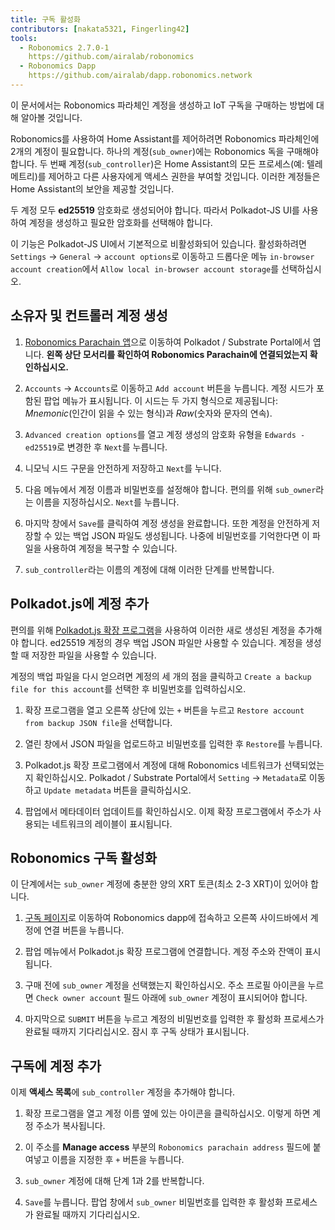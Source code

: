 ```yaml
---
title: 구독 활성화
contributors: [nakata5321, Fingerling42]
tools:   
  - Robonomics 2.7.0-1
    https://github.com/airalab/robonomics
  - Robonomics Dapp 
    https://github.com/airalab/dapp.robonomics.network
---
```


이 문서에서는 Robonomics 파라체인 계정을 생성하고 IoT 구독을 구매하는 방법에 대해 알아볼 것입니다. 

<robo-wiki-picture src="home-assistant/sub_activate.png" />


Robonomics를 사용하여 Home Assistant를 제어하려면 Robonomics 파라체인에 2개의 계정이 필요합니다. 하나의 계정(`sub_owner`)에는 Robonomics 독을 구매해야 합니다. 두 번째 계정(`sub_controller`)은 Home Assistant의 모든 프로세스(예: 텔레메트리)를 제어하고 다른 사용자에게 액세스 권한을 부여할 것입니다. 이러한 계정들은 Home Assistant의 보안을 제공할 것입니다. 

<robo-wiki-note type="warning" title="WARNING">

두 계정 모두 **ed25519** 암호화로 생성되어야 합니다. 따라서 Polkadot-JS UI를 사용하여 계정을 생성하고 필요한 암호화를 선택해야 합니다. 

이 기능은 Polkadot-JS UI에서 기본적으로 비활성화되어 있습니다. 활성화하려면 `Settings` -> `General` -> `account options`로 이동하고 드롭다운 메뉴 `in-browser account creation`에서 `Allow local in-browser account storage`를 선택하십시오.

</robo-wiki-note>

## 소유자 및 컨트롤러 계정 생성

<robo-wiki-video autoplay loop controls :videos="[{src: 'QmQiJYPYajUJXENX2PzSJMSKGSshyWyPNqugSYxP5eCNvm', type:'mp4'}]" />

1. [Robonomics Parachain 앱](https://polkadot.js.org/apps/?rpc=wss%3A%2F%2Fkusama.rpc.robonomics.network%2F#/)으로 이동하여 Polkadot / Substrate Portal에서 엽니다. **왼쪽 상단 모서리를 확인하여 Robonomics Parachain에 연결되었는지 확인하십시오.**

2. `Accounts` -> `Accounts`로 이동하고 `Add account` 버튼을 누릅니다. 계정 시드가 포함된 팝업 메뉴가 표시됩니다. 이 시드는 두 가지 형식으로 제공됩니다: *Mnemonic*(인간이 읽을 수 있는 형식)과 *Raw*(숫자와 문자의 연속). 

3. `Advanced creation options`를 열고 계정 생성의 암호화 유형을 `Edwards - ed25519`로 변경한 후 `Next`를 누릅니다.


4. 니모닉 시드 구문을 안전하게 저장하고 `Next`를 누니다.

5. 다음 메뉴에서 계정 이름과 비밀번호를 설정해야 합니다. 편의를 위해 `sub_owner`라는 이름을 지정하십시오. `Next`를 누릅니다.

6. 마지막 창에서 `Save`를 클릭하여 계정 생성을 완료합니다. 또한 계정을 안전하게 저장할 수 있는 백업 JSON 파일도 생성됩니다. 나중에 비밀번호를 기억한다면 이 파일을 사용하여 계정을 복구할 수 있습니다.

7. `sub_controller`라는 이름의 계정에 대해 이러한 단계를 반복합니다.


## Polkadot.js에 계정 추가

편의를 위해 [Polkadot.js 확장 프로그램](https://polkadot.js.org/extension/)을 사용하여 이러한 새로 생성된 계정을 추가해야 합니다. ed25519 계정의 경우 백업 JSON 파일만 사용할 수 있습니다. 계정을 생성할 때 저장한 파일을 사용할 수 있습니다.

계정의 백업 파일을 다시 얻으려면 계정의 세 개의 점을 클릭하고 `Create a backup file for this account`를 선택한 후 비밀번호를 입력하십시오.

<robo-wiki-video autoplay loop controls :videos="[{src: 'QmRd7gztUjWkLF4W2XuJwy5aXBwzNV2aPCU6CQQLvUpSNj', type:'mp4'}]" />

1. 확장 프로그램을 열고 오른쪽 상단에 있는 `+` 버튼을 누르고 `Restore account from backup JSON file`을 선택합니다.

2. 열린 창에서 JSON 파일을 업로드하고 비밀번호를 입력한 후 `Restore`를 누릅니다.

3. Polkadot.js 확장 프로그램에서 계정에 대해 Robonomics 네트워크가 선택되었는지 확인하십시오. Polkadot / Substrate Portal에서 `Setting` -> `Metadata`로 이동하고 `Update metadata` 버튼을 클릭하십시오. 

4. 팝업에서 메타데이터 업데이트를 확인하십시오. 이제 확장 프로그램에서 주소가 사용되는 네트워크의 레이블이 표시됩니다.

<robo-wiki-video autoplay loop controls :videos="[{src: 'QmT5sTNP9t8gpbD4RJJw6ETwG4wiziiChAh2uHHBk9Zsyd', type:'mp4'}]" />

## Robonomics 구독 활성화 

<robo-wiki-note type="okay">

이 단계에서는 `sub_owner` 계정에 충분한 양의 XRT 토큰(최소 2-3 XRT)이 있어야 합니다.

</robo-wiki-note>

<robo-wiki-video autoplay loop controls :videos="[{src: 'QmXrFCajmJgkRDSbshGD3QehjnoyS6jafEPSjHdYkoBHum', type:'mp4'}]" />

1. [구독 페이지](https://dapp.robonomics.network/#/subscription)로 이동하여 Robonomics dapp에 접속하고 오른쪽 사이드바에서 계정에 연결 버튼을 누릅니다.

2. 팝업 메뉴에서 Polkadot.js 확장 프로그램에 연결합니다. 계정 주소와 잔액이 표시됩니다.

3. 구매 전에 `sub_owner` 계정을 선택했는지 확인하십시오. 주소 프로필 아이콘을 누르면 `Check owner account` 필드 아래에 `sub_owner` 계정이 표시되어야 합니다.

4. 마지막으로 `SUBMIT` 버튼을 누르고 계정의 비밀번호를 입력한 후 활성화 프로세스가 완료될 때까지 기다리십시오. 잠시 후 구독 상태가 표시됩니다.


## 구독에 계정 추가

이제 **액세스 목록**에 `sub_controller` 계정을 추가해야 합니다.

<robo-wiki-video autoplay loop controls :videos="[{src: 'QmV1gkwtcXsWv54ov9tuXfcHg7nqs1foM8cRwts4sqnqtX', type:'mp4'}]" />

1. 확장 프로그램을 열고 계정 이름 옆에 있는 아이콘을 클릭하십시오. 이렇게 하면 계정 주소가 복사됩니다.


2. 이 주소를 **Manage access** 부분의 `Robonomics parachain address` 필드에 붙여넣고 이름을 지정한 후 `+` 버튼을 누릅니다. 

3. `sub_owner` 계정에 대해 단계 1과 2를 반복합니다.

4. `Save`를 누릅니다. 팝업 창에서 `sub_owner` 비밀번호를 입력한 후 활성화 프로세스가 완료될 때까지 기다리십시오.
